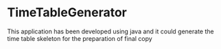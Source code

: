 # TimeTableGenerator
This application has been developed using java and it could generate the time table skeleton for the preparation of final copy
